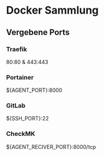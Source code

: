 # Docker Sammlung

## Vergebene Ports
### Traefik
80:80 & 443:443

### Portainer
${AGENT_PORT}:8000

### GitLab
${SSH_PORT}:22

### CheckMK
${AGENT_RECIVER_PORT}:8000/tcp